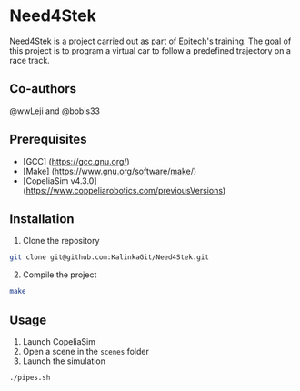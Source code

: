 # Need4Stek

Need4Stek is a project carried out as part of Epitech's training.
The goal of this project is to program a virtual car to follow
a predefined trajectory on a race track.

## Co-authors

@wwLeji and @bobis33

## Prerequisites

- [GCC] (https://gcc.gnu.org/)
- [Make] (https://www.gnu.org/software/make/)
- [CopeliaSim v4.3.0] (https://www.coppeliarobotics.com/previousVersions)

## Installation

1. Clone the repository
```bash
git clone git@github.com:KalinkaGit/Need4Stek.git
```

2. Compile the project
```bash
make
```

## Usage

1. Launch CopeliaSim
2. Open a scene in the `scenes` folder
3. Launch the simulation
```bash
./pipes.sh
```
